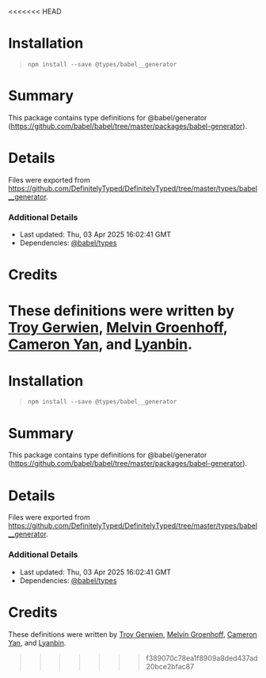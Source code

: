 <<<<<<< HEAD
# Installation
> `npm install --save @types/babel__generator`

# Summary
This package contains type definitions for @babel/generator (https://github.com/babel/babel/tree/master/packages/babel-generator).

# Details
Files were exported from https://github.com/DefinitelyTyped/DefinitelyTyped/tree/master/types/babel__generator.

### Additional Details
 * Last updated: Thu, 03 Apr 2025 16:02:41 GMT
 * Dependencies: [@babel/types](https://npmjs.com/package/@babel/types)

# Credits
These definitions were written by [Troy Gerwien](https://github.com/yortus), [Melvin Groenhoff](https://github.com/mgroenhoff), [Cameron Yan](https://github.com/khell), and [Lyanbin](https://github.com/Lyanbin).
=======
# Installation
> `npm install --save @types/babel__generator`

# Summary
This package contains type definitions for @babel/generator (https://github.com/babel/babel/tree/master/packages/babel-generator).

# Details
Files were exported from https://github.com/DefinitelyTyped/DefinitelyTyped/tree/master/types/babel__generator.

### Additional Details
 * Last updated: Thu, 03 Apr 2025 16:02:41 GMT
 * Dependencies: [@babel/types](https://npmjs.com/package/@babel/types)

# Credits
These definitions were written by [Troy Gerwien](https://github.com/yortus), [Melvin Groenhoff](https://github.com/mgroenhoff), [Cameron Yan](https://github.com/khell), and [Lyanbin](https://github.com/Lyanbin).
>>>>>>> f389070c78ea1f8909a8ded437ad20bce2bfac87
